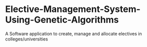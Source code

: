 # Elective-Management-System-Using-Genetic-Algorithms
A Software application to create, manage and allocate electives in colleges/universities


